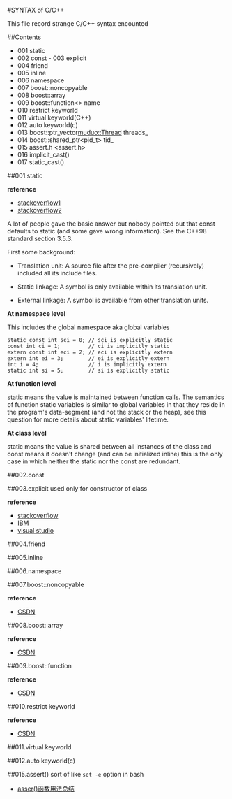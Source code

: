 #SYNTAX of C/C++

 This file record strange C/C++ syntax encounted

##Contents
- 001 static 
- 002 const - 003 explicit
- 004 friend
- 005 inline
- 006 namespace
- 007 boost::noncopyable
- 008 boost::array
- 009 boost::function\<\> name
- 010 restrict keyworld
- 011 virtual keyworld(C++)
- 012 auto keyworld(c)
- 013 boost::ptr_vector<muduo::Thread> threads_
- 014 boost::shared_ptr<pid_t> tid_
- 015 assert.h <assert.h>
- 016 implicit_cast()
- 017 static_cast()



##001.static

**reference**

- [stackoverflow1](http://stackoverflow.com/questions/177437/const-static)
- [stackoverflow2](http://stackoverflow.com/questions/1312241/using-a-static-const-int-in-a-struct-class)

A lot of people gave the basic answer but nobody pointed out that const 
defaults to static (and some gave wrong information). See the C++98 standard 
section 3.5.3.

First some background:

- Translation unit: A source file after the pre-compiler (recursively) included 
all its include files.

- Static linkage: A symbol is only available within its translation unit.

- External linkage: A symbol is available from other translation units.

**At namespace level**

This includes the global namespace aka global variables

```
static const int sci = 0; // sci is explicitly static
const int ci = 1;         // ci is implicitly static
extern const int eci = 2; // eci is explicitly extern
extern int ei = 3;        // ei is explicitly extern
int i = 4;                // i is implicitly extern
static int si = 5;        // si is explicitly static
```

**At function level**

static means the value is maintained between function calls.
The semantics of function static variables is similar to global variables in 
that they reside in the program's data-segment (and not the stack or the heap),
see this question for more details about static variables' lifetime.

**At class level**

static means the value is shared between all instances of the class and const 
means it doesn't change (and can be initialized inline) this is the only case 
in which neither the static nor the const are redundant.

##002.const

##003.explicit
used only for constructor of class

**reference**
- [stackoverflow](http://stackoverflow.com/questions/121162/what-does-the-explicit-keyword-in-c-mean)
- [IBM](http://publib.boulder.ibm.com/infocenter/comphelp/v8v101/index.jsp?topic=%2Fcom.ibm.xlcpp8a.doc%2Flanguage%2Fref%2Fexplicit_keyword.htm)
- [visual studio](http://msdn.microsoft.com/en-us/library/vstudio/h1y7x448.aspx)

##004.friend

##005.inline

##006.namespace

##007.boost::noncopyable

**reference**

- [CSDN](http://blog.csdn.net/huang_xw/article/details/8248960)

##008.boost::array

**reference**

- [CSDN](http://blog.csdn.net/huang_xw/article/details/8248361)

##009.boost::function

**reference**

- [CSDN](http://blog.csdn.net/huang_xw/article/details/8249278)

##010.restrict keyworld

**reference**

- [CSDN](http://blog.csdn.net/llf021421/article/details/8092602)

##011.virtual keyworld


##012.auto keyworld(c)

##015.assert()
sort of like `set -e` option in bash
* [asser()函数用法总结](http://www.cnblogs.com/ggzss/archive/2011/08/18/2145017.html)
